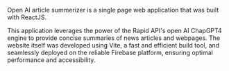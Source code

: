Open AI article summerizer is a single page web application that was built with ReactJS. 

This application leverages the power of the Rapid API's open AI ChapGPT4 engine to provide concise summaries of news articles and webpages. The website itself was developed using Vite, a fast and efficient build tool, and seamlessly deployed on the reliable Firebase platform, ensuring optimal performance and accessibility.